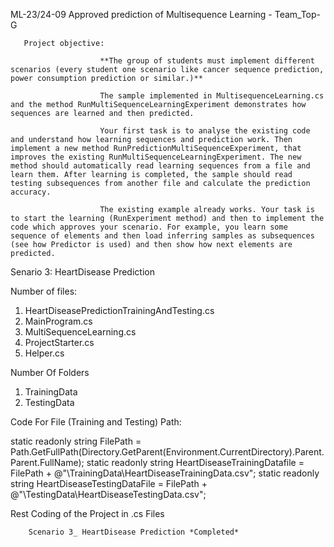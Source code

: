 
ML-23/24-09 Approved prediction of Multisequence Learning - Team_Top-G


       Project objective:

                        **The group of students must implement different scenarios (every student one scenario like cancer sequence prediction, power consumption prediction or similar.)**
                        
                        The sample implemented in MultisequenceLearning.cs and the method RunMultiSequenceLearningExperiment demonstrates how sequences are learned and then predicted.

                        Your first task is to analyse the existing code and understand how learning sequences and prediction work. Then implement a new method RunPredictionMultiSequenceExperiment, that improves the existing RunMultiSequenceLearningExperiment. The new method should automatically read learning sequences from a file and learn them. After learning is completed, the sample should read testing subsequences from another file and calculate the prediction accuracy.

                        The existing example already works. Your task is to start the learning (RunExperiment method) and then to implement the code which approves your scenario. For example, you learn some sequence of elements and then load inferring samples as subsequences (see how Predictor is used) and then show how next elements are predicted.




Senario 3: HeartDisease Prediction

Number of files: 

1. HeartDiseasePredictionTrainingAndTesting.cs
2. MainProgram.cs
3. MultiSequenceLearning.cs
4. ProjectStarter.cs
5. Helper.cs

Number Of Folders

1. TrainingData
2. TestingData

Code For File (Training and Testing) Path:

static readonly string FilePath = Path.GetFullPath(Directory.GetParent(Environment.CurrentDirectory).Parent.Parent.FullName);
static readonly string HeartDiseaseTrainingDatafile = FilePath + @"\TrainingData\HeartDiseaseTrainingData.csv";
static readonly string HeartDiseaseTestingDataFile = FilePath + @"\TestingData\HeartDiseaseTestingData.csv";

Rest Coding of the Project in .cs Files

        Scenario 3_ HeartDisease Prediction *Completed*